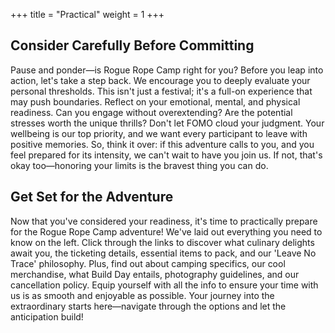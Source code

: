+++
title = "Practical" 
weight = 1
+++

## Consider Carefully Before Committing
Pause and ponder—is Rogue Rope Camp right for you? Before you leap into action, let's take a step back. We encourage you to deeply evaluate your personal thresholds. This isn't just a festival; it's a full-on experience that may push boundaries. Reflect on your emotional, mental, and physical readiness. Can you engage without overextending? Are the potential stresses worth the unique thrills? Don't let FOMO cloud your judgment. Your wellbeing is our top priority, and we want every participant to leave with positive memories. So, think it over: if this adventure calls to you, and you feel prepared for its intensity, we can't wait to have you join us. If not, that's okay too—honoring your limits is the bravest thing you can do. 

## Get Set for the Adventure
Now that you've considered your readiness, it's time to practically prepare for the Rogue Rope Camp adventure! We've laid out everything you need to know on the left. Click through the links to discover what culinary delights await you, the ticketing details, essential items to pack, and our 'Leave No Trace' philosophy. Plus, find out about camping specifics, our cool merchandise, what Build Day entails, photography guidelines, and our cancellation policy. Equip yourself with all the info to ensure your time with us is as smooth and enjoyable as possible. Your journey into the extraordinary starts here—navigate through the options and let the anticipation build!

